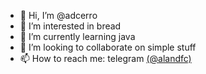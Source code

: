 - 👋 Hi, I’m @adcerro
- 👀 I’m interested in bread
- 🌱 I’m currently learning java
- 💞️ I’m looking to collaborate on simple stuff
- 📫 How to reach me: telegram [(@alandfc)](https://t.me/alandfc)

<!---
adcerro/adcerro is a ✨ special ✨ repository because its `README.md` (this file) appears on your GitHub profile.
You can click the Preview link to take a look at your changes.
--->
